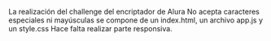La realización del challenge del encriptador de Alura
No acepta caracteres especiales ni mayúsculas
se compone de un index.html, un archivo app.js y un style.css
Hace falta realizar parte responsiva.
